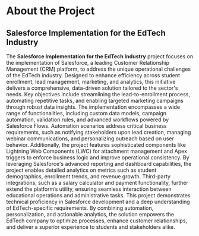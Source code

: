 # About the Project

## Salesforce Implementation for the EdTech Industry

The **Salesforce Implementation for the EdTech Industry** project focuses on the implementation of Salesforce, a leading Customer Relationship Management (CRM) platform, to address the unique operational challenges of the EdTech industry. Designed to enhance efficiency across student enrollment, lead management, marketing, and analytics, this initiative delivers a comprehensive, data-driven solution tailored to the sector's needs. Key objectives include streamlining the lead-to-enrollment process, automating repetitive tasks, and enabling targeted marketing campaigns through robust data insights.
The implementation encompasses a wide range of functionalities, including custom data models, campaign automation, validation rules, and advanced workflows powered by Salesforce Flows. Automation scenarios address critical business requirements, such as notifying stakeholders upon lead creation, managing webinar communications, and personalizing outreach based on user behavior. Additionally, the project features sophisticated components like Lightning Web Components (LWC) for attachment management and Apex triggers to enforce business logic and improve operational consistency.
By leveraging Salesforce's advanced reporting and dashboard capabilities, the project enables detailed analytics on metrics such as student demographics, enrollment trends, and revenue growth. Third-party integrations, such as a salary calculator and payment functionality, further extend the platform’s utility, ensuring seamless interaction between educational operations and administrative tasks.
This project demonstrates technical proficiency in Salesforce development and a deep understanding of EdTech-specific requirements. By combining automation, personalization, and actionable analytics, the solution empowers the EdTech company to optimize processes, enhance customer relationships, and deliver a superior experience to students and stakeholders alike.
